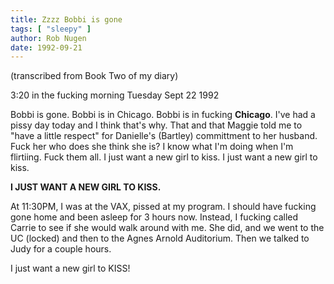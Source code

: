 ```yaml
---
title: Zzzz Bobbi is gone
tags: [ "sleepy" ]
author: Rob Nugen
date: 1992-09-21
---
```


<p class=note>(transcribed from Book Two of my diary)

<p class=date>3:20 in the fucking morning Tuesday Sept 22 1992</p>

<p>Bobbi is gone.  Bobbi is in Chicago.  Bobbi is in fucking <b>Chicago</b>.  I've had a pissy day today and I think that's why.  That and that Maggie
told me to "have a little respect" for Danielle's (Bartley) committment to her husband.  Fuck her who does she think she is?  I know what I'm doing
when I'm flirtiing.  Fuck them all.  I just want a new girl to kiss.  I just want a new girl to kiss.</p>

<p><b>I JUST WANT A NEW GIRL TO KISS.</b></p>

<p>At 11:30PM, I was at the VAX, pissed at my program.  I should have fucking gone home and been asleep for 3 hours now.  Instead, I fucking called
Carrie to see if she would walk around with me.  She did, and we went to the UC (locked) and then to the Agnes Arnold Auditorium.  Then we talked to
Judy for a couple hours.</p>

<p class="anger">I just want a new girl to KISS!</p>

